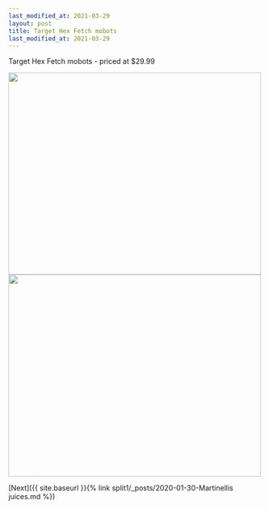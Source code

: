 ```yaml
---
last_modified_at: 2021-03-29
layout: post
title: Target Hex Fetch mobots 
last_modified_at: 2021-03-29
---
```


Target Hex Fetch mobots - priced at $29.99

<img src="{{ site.baseurl }}/images/Target Hex fetch mobots 1.jpg" class="responsive" width="500" height="400" />

<img src="{{ site.baseurl }}/images/Target Hex fetch mobots 2.jpg" class="responsive" width="500" height="400" />

[Next]({{ site.baseurl }}{% link split1/_posts/2020-01-30-Martinellis juices.md %})
